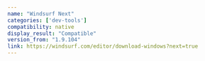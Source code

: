 ```yaml
---
name: "Windsurf Next"
categories: ['dev-tools']
compatibility: native
display_result: "Compatible"
version_from: "1.9.104"
link: https://windsurf.com/editor/download-windows?next=true
---
```

